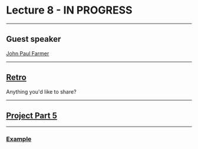 # Lecture 8 - IN PROGRESS

---

## Guest speaker

[John Paul Farmer](https://www.linkedin.com/in/johnpaulfarmer)

---

## [Retro](../docs/project.md#retro)

Anything you'd like to share?

---

## [Project Part 5](../docs/project.md#part-5)

---

### [Example](../examples/bigquery/query.py)
